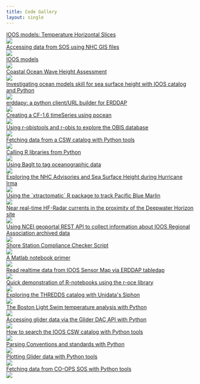 ```yaml
---
title: Code Gallery
layout: single
---
```


<div id="gallery">
<div><a href="{{ site.url }}{{ site.baseurl }}/notebooks/2019-03-08-grids-temperature"><figcaption>IOOS models: Temperature Horizontal Slices</figcaption><img src="images/2019-03-08-grids-temperature.png"></a></div>
<div><a href="{{ site.url }}{{ site.baseurl }}/notebooks/2019-02-26-hurricane_gis_part01"><figcaption>Accessing data from SOS using NHC GIS files</figcaption><img src="images/placeholder.png"></a></div>
<div><a href="{{ site.url }}{{ site.baseurl }}/notebooks/2018-12-04-grids"><figcaption>IOOS models</figcaption><img src="images/2018-12-04-grids.png"></a></div>
<div><a href="{{ site.url }}{{ site.baseurl }}/notebooks/2018-03-30-wave_height_assessment"><figcaption>Coastal Ocean Wave Height Assessment</figcaption><img src="images/2018-03-30-wave_height_assessment.png"></a></div>
<div><a href="{{ site.url }}{{ site.baseurl }}/notebooks/2018-03-15-ssh-skillscore"><figcaption>Investigating ocean models skill for sea surface height with IOOS catalog and Python</figcaption><img src="images/placeholder.png"></a></div>
<div><a href="{{ site.url }}{{ site.baseurl }}/notebooks/2018-03-01-erddapy"><figcaption>erddapy: a python client/URL builder for ERDDAP</figcaption><img src="images/2018-03-01-erddapy.png"></a></div>
<div><a href="{{ site.url }}{{ site.baseurl }}/notebooks/2018-02-27-pocean-timeSeries-demo"><figcaption>Creating a CF-1.6 timeSeries using pocean</figcaption><img src="images/2018-02-27-pocean-timeSeries-demo.png"></a></div>
<div><a href="{{ site.url }}{{ site.baseurl }}/notebooks/2018-02-20-obis"><figcaption>Using r-obistools and r-obis to explore the OBIS database</figcaption><img src="images/2018-02-20-obis.png"></a></div>
<div><a href="{{ site.url }}{{ site.baseurl }}/notebooks/2017-12-15-finding_HFRadar_currents"><figcaption>Fetching data from a CSW catalog with Python tools</figcaption><img src="images/2017-12-15-finding_HFRadar_currents.png"></a></div>
<div><a href="{{ site.url }}{{ site.baseurl }}/notebooks/2017-11-30-rerddap"><figcaption>Calling R libraries from Python</figcaption><img src="images/2017-11-30-rerddap.png"></a></div>
<div><a href="{{ site.url }}{{ site.baseurl }}/notebooks/2017-11-01-Creating-Archives-Using-Bagit"><figcaption>Using BagIt to tag oceanographic data</figcaption><img src="images/placeholder.png"></a></div>
<div><a href="{{ site.url }}{{ site.baseurl }}/notebooks/2017-09-09-hurricane_irma"><figcaption>Exploring the NHC Advisories and Sea Surface Height during Hurricane Irma</figcaption><img src="images/2017-09-09-hurricane_irma.png"></a></div>
<div><a href="{{ site.url }}{{ site.baseurl }}/notebooks/2017-08-01-xtractoR"><figcaption>Using the `xtractomatic` R package to track Pacific Blue Marlin</figcaption><img src="images/2017-08-01-xtractoR.png"></a></div>
<div><a href="{{ site.url }}{{ site.baseurl }}/notebooks/2017-07-25-HFRadar_currents"><figcaption>Near real-time HF-Radar currents in the proximity of the Deepwater Horizon site</figcaption><img src="images/2017-07-25-HFRadar_currents.png"></a></div>
<div><a href="{{ site.url }}{{ site.baseurl }}/notebooks/2017-06-12-NCEI_RA_archive_history"><figcaption>Using NCEI geoportal REST API to collect information about IOOS Regional Association archived data</figcaption><img src="images/2017-06-12-NCEI_RA_archive_history.png"></a></div>
<div><a href="{{ site.url }}{{ site.baseurl }}/notebooks/2017-05-14-running_compliance_checker"><figcaption>Shore Station Compliance Checker Script</figcaption><img src="images/placeholder.png"></a></div>
<div><a href="{{ site.url }}{{ site.baseurl }}/notebooks/2017-03-30-octave_notebook_example"><figcaption>A Matlab notebook primer</figcaption><img src="images/2017-03-30-octave_notebook_example.png"></a></div>
<div><a href="{{ site.url }}{{ site.baseurl }}/notebooks/2017-03-21-ERDDAP_IOOS_Sensor_Map"><figcaption>Read realtime data from IOOS Sensor Map via ERDDAP tabledap</figcaption><img src="images/2017-03-21-ERDDAP_IOOS_Sensor_Map.png"></a></div>
<div><a href="{{ site.url }}{{ site.baseurl }}/notebooks/2017-01-23-R-notebook"><figcaption>Quick demonstration of R-notebooks using the r-oce library</figcaption><img src="images/2017-01-23-R-notebook.png"></a></div>
<div><a href="{{ site.url }}{{ site.baseurl }}/notebooks/2017-01-18-siphon-explore-thredds"><figcaption>Exploring the THREDDS catalog with Unidata's Siphon</figcaption><img src="images/2017-01-18-siphon-explore-thredds.png"></a></div>
<div><a href="{{ site.url }}{{ site.baseurl }}/notebooks/2016-12-22-boston_light_swim"><figcaption>The Boston Light Swim temperature analysis with Python</figcaption><img src="images/2016-12-22-boston_light_swim.png"></a></div>
<div><a href="{{ site.url }}{{ site.baseurl }}/notebooks/2016-12-20-searching_glider_deployments"><figcaption>Accessing glider data via the Glider DAC API with Python</figcaption><img src="images/2016-12-20-searching_glider_deployments.png"></a></div>
<div><a href="{{ site.url }}{{ site.baseurl }}/notebooks/2016-12-19-exploring_csw"><figcaption>How to search the IOOS CSW catalog with Python tools</figcaption><img src="images/2016-12-19-exploring_csw.png"></a></div>
<div><a href="{{ site.url }}{{ site.baseurl }}/notebooks/2016-11-16-CF-UGRID-SGRID-conventions"><figcaption>Parsing Conventions and standards with Python</figcaption><img src="images/2016-11-16-CF-UGRID-SGRID-conventions.png"></a></div>
<div><a href="{{ site.url }}{{ site.baseurl }}/notebooks/2016-11-15-glider_data_example"><figcaption>Plotting Glider data with Python tools</figcaption><img src="images/2016-11-15-glider_data_example.png"></a></div>
<div><a href="{{ site.url }}{{ site.baseurl }}/notebooks/2016-10-12-fetching_data"><figcaption>Fetching data from CO-OPS SOS with Python tools</figcaption><img src="images/2016-10-12-fetching_data.png"></a></div>
</div>
